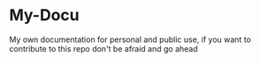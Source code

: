 # My-Docu

My own documentation for personal and public use, if you want to contribute to this repo don't be afraid and go ahead
